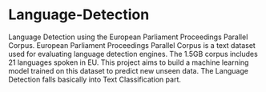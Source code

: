 # Language-Detection
Language Detection using the European Parliament Proceedings Parallel Corpus. European Parliament Proceedings Parallel Corpus is a text dataset used for evaluating language detection engines. The 1.5GB corpus includes 21 languages spoken in EU. This project aims to build a machine learning model trained on this dataset to predict new unseen data. The Language Detection falls basically into Text Classification part.

